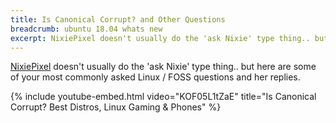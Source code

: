 ```yaml
---
title: Is Canonical Corrupt? and Other Questions
breadcrumb: ubuntu 18.04 whats new
excerpt: NixiePixel doesn't usually do the 'ask Nixie' type thing.. but here are some of your most commonly asked Linux / FOSS questions and her replies
---
```


[NixiePixel](https://www.youtube.com/c/NixiePixel) doesn't usually do the 'ask Nixie' type thing.. but here are some of your most commonly asked Linux / FOSS questions and her replies.

{% include youtube-embed.html video="KOF05L1tZaE" title="Is Canonical Corrupt? Best Distros, Linux Gaming & Phones" %}
